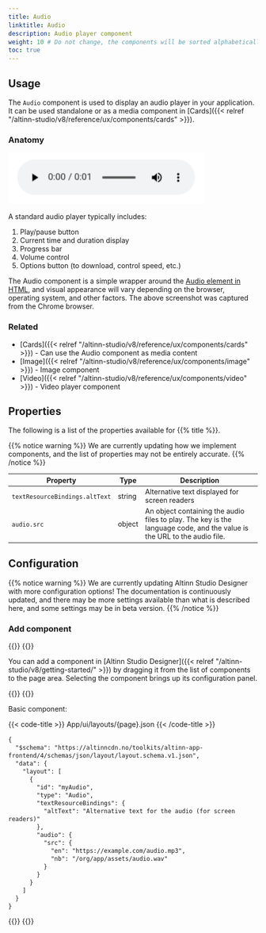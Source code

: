 ```yaml
---
title: Audio
linktitle: Audio
description: Audio player component
weight: 10 # Do not change, the components will be sorted alphabetically
toc: true
---
```


## Usage

The `Audio` component is used to display an audio player in your application. It can be used standalone or as a media
component in [Cards]({{< relref "/altinn-studio/v8/reference/ux/components/cards" >}}).

### Anatomy

![Audio-komponent](./audio-component.png)

A standard audio player typically includes:

1. Play/pause button
2. Current time and duration display
3. Progress bar
4. Volume control
5. Options button (to download, control speed, etc.)

The Audio component is a simple wrapper around the [Audio element in HTML](https://developer.mozilla.org/en-US/docs/Web/HTML/Element/audio),
and visual appearance will vary depending on the browser, operating system, and other factors.
The above screenshot was captured from the Chrome browser.

### Related

- [Cards]({{< relref "/altinn-studio/v8/reference/ux/components/cards" >}}) - Can use the Audio component as media content
- [Image]({{< relref "/altinn-studio/v8/reference/ux/components/image" >}}) - Image component
- [Video]({{< relref "/altinn-studio/v8/reference/ux/components/video" >}}) - Video player component

## Properties

The following is a list of the properties available for {{% title %}}.

{{% notice warning %}}
We are currently updating how we implement components, and the list of properties may not be entirely accurate.
{{% /notice %}}

| **Property**                   | **Type** | **Description**                                                                                                         |
|--------------------------------|----------|-------------------------------------------------------------------------------------------------------------------------|
| `textResourceBindings.altText` | string   | Alternative text displayed for screen readers                                                                           |
| `audio.src`                    | object   | An object containing the audio files to play. The key is the language code, and the value is the URL to the audio file. |

## Configuration

{{% notice warning %}}
We are currently updating Altinn Studio Designer with more configuration options!
The documentation is continuously updated, and there may be more settings available than what is described here, and
some settings may be in beta version.
{{% /notice %}}

### Add component

{{<content-version-selector classes="border-box">}}
{{<content-version-container version-label="Altinn Studio Designer">}}

You can add a component in [Altinn Studio Designer]({{< relref "/altinn-studio/v8/getting-started/" >}}) by dragging it from the list of
components to the page area. Selecting the component brings up its configuration panel.

{{</content-version-container>}}
{{<content-version-container version-label="Code">}}

Basic component:

{{< code-title >}}
App/ui/layouts/{page}.json
{{< /code-title >}}

```json{hl_lines="6-"}
{
  "$schema": "https://altinncdn.no/toolkits/altinn-app-frontend/4/schemas/json/layout/layout.schema.v1.json",
  "data": {
    "layout": [
      {
        "id": "myAudio",
        "type": "Audio",
        "textResourceBindings": {
          "altText": "Alternative text for the audio (for screen readers)"
        },
        "audio": {
          "src": {
            "en": "https://example.com/audio.mp3",
            "nb": "/org/app/assets/audio.wav"
          }
        }
      }
    ]
  }
}
```

{{</content-version-container>}}
{{</content-version-selector>}}
